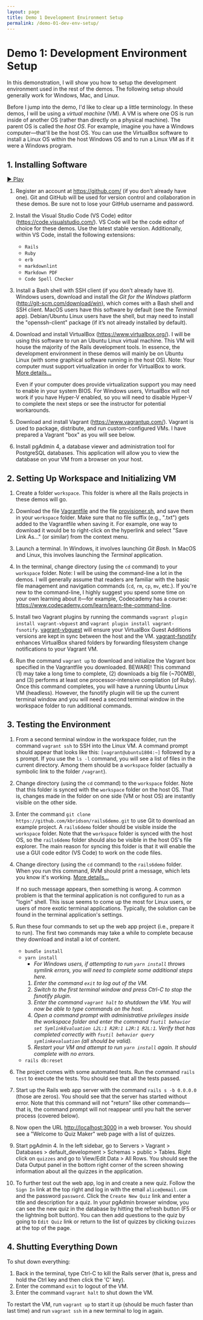 ```yaml
---
layout: page
title: Demo 1 Development Environment Setup
permalink: /demo-01-dev-env-setup/
---
```


# Demo 1: Development Environment Setup

In this demonstration, I will show you how to setup the development environment used in the rest of the demos. The following setup should generally work for Windows, Mac, and Linux.

Before I jump into the demo, I'd like to clear up a little terminology. In these demos, I will be using a _virtual machine_ (VM). A VM is where one OS is run inside of another OS (rather than directly on a physical machine). The parent OS is called the _host OS_. For example, imagine you have a Windows computer—that'll be the host OS. You can use the VirtualBox software to install a Linux OS within the host Windows OS and to run a Linux VM as if it were a Windows program.

## 1. Installing Software

<p><a class="btn btn-primary" href="#">▶️ Play</a></p>

1. Register an account at <https://github.com/> (if you don't already have one). Git and GitHub will be used for version control and collaboration in these demos. Be sure not to lose your GitHub username and password.

1. Install the Visual Studio Code (VS Code) editor (<https://code.visualstudio.com/>). VS Code will be the code editor of choice for these demos. Use the latest stable version. Additionally, within VS Code, install the following extensions:
    - `Rails`
    - `Ruby`
    - `erb`
    - `markdownlint`
    - `Markdown PDF`
    - `Code Spell Checker`

1. Install a Bash shell with SSH client (if you don't already have it). Windows users, download and install the _Git for the Windows_ platform (<http://git-scm.com/download/win>), which comes with a Bash shell and SSH client. MacOS users have this software by default (see the _Terminal_ app). Debian/Ubuntu Linux users have the shell, but may need to install the "openssh-client" package (if it’s not already installed by default).

1. Download and install VirtualBox (<https://www.virtualbox.org/>). I will be using this software to run an Ubuntu Linux virtual machine. This VM will house the majority of the Rails development tools. In essence, the development environment in these demos will mainly be on Ubuntu Linux (with some graphical software running in the host OS). Note: Your computer must support virtualization in order for VirtualBox to work.
    <span><a class="text-muted" data-toggle="collapse" href="#moreDetails" role="button" aria-expanded="false" aria-controls="moreDetails">More details...</a></span>

    <div class="collapse" id="moreDetails">
        <p class="text-muted mr-3 ml-3">
            Even if your computer does provide virtualization support you may need to enable in your system BIOS. For Windows users, VirtualBox will not work if you have Hyper-V enabled, so you will need to disable Hyper-V to complete the next steps or see the instructor for potential workarounds.
        </p>
    </div>

1. Download and install Vagrant (<https://www.vagrantup.com/>). Vagrant is used to package, distribute, and run custom-configured VMs. I have prepared a Vagrant "box" as you will see below.

1. Install pgAdmin 4, a database viewer and administration tool for PostgreSQL databases. This application will allow you to view the database on your VM from a browser on your host.

## 2. Setting Up Workspace and Initializing VM

1. Create a folder `workspace`. This folder is where all the Rails projects in these demos will go.

1. Download the file [Vagrantfile](/resources/Vagrantfile) and the file [provisioner.sh](/resources/provisioner.sh), and save them in your `workspace` folder. Make sure that no file suffix (e.g., ".txt") gets added to the Vagrantfile when saving it. For example, one way to download it would be to right-click on the hyperlink and select "Save Link As..." (or similar) from the context menu.

1. Launch a terminal. In Windows, it involves launching _Git Bash_. In MacOS and Linux, this involves launching the _Terminal_ application.

1. In the terminal, change directory (using the `cd` command) to your `workspace` folder. Note: I will be using the command-line a lot in the demos. I will generally assume that readers are familiar with the basic file management and navigation commands (`cd`, `rm`, `cp`, `mv`, etc.). If you're new to the command-line, I highly suggest you spend some time on your own learning about it—for example, Codecademy has a course: <https://www.codecademy.com/learn/learn-the-command-line>.

1. Install two Vagrant plugins by running the commands `vagrant plugin install vagrant-vbguest` and `vagrant plugin install vagrant-fsnotify`. [vagrant-vbguest](https://github.com/dotless-de/vagrant-vbguest) will ensure your VirtualBox Guest Additions versions are kept in sync between the host and the VM. [vagrant-fsnotify](https://github.com/adrienkohlbecker/vagrant-fsnotify) enhances VirtualBox shared folders by forwarding filesystem change notifications to your Vagrant VM.

1. Run the command `vagrant up` to download and initialize the Vagrant box specified in the Vagrantfile you downloaded. BEWARE! This command (1) may take a long time to complete, (2) downloads a big file (~700MB), and (3) performs at least one processor-intensive compilation (of Ruby). Once this command completes, you will have a running Ubuntu Linux VM (headless). However, the fsnotify plugin will tie up the current terminal window and you will need a second terminal window in the workspace folder to run additional commands.

## 3. Testing the Environment

1. From a second terminal window in the workspace folder, run the command `vagrant ssh` to SSH into the Linux VM. A command prompt should appear that looks like this: `[vagrant@ubuntu1804:~]` followed by a `$` prompt. If you use the `ls -l` command, you will see a list of files in the current directory. Among them should be a `workspace` folder (actually a symbolic link to the folder `/vagrant`).

1. Change directory (using the `cd` command) to the `workspace` folder. Note that this folder is synced with the `workspace` folder on the host OS. That is, changes made in the folder on one side (VM or host OS) are instantly visible on the other side.

1. Enter the command `git clone https://github.com/kbridson/rails6demo.git` to use Git to download an example project. A `rails6demo` folder should be visible inside the `workspace` folder. Note that the `workspace` folder is synced with the host OS, so the `rails6demo` folder should also be visible in the host OS's file explorer. The main reason for syncing this folder is that it will enable the use a GUI code editor (VS Code) to work on the code files.

1. Change directory (using the `cd` command) to the `rails6demo` folder. When you run this command, RVM should print a message, which lets you know it's working.
    <span><a class="text-muted" data-toggle="collapse" href="#moreDetails" role="button" aria-expanded="false" aria-controls="moreDetails">More details...</a></span>

    <div class="collapse" id="moreDetails">
        <p class="text-muted mr-3 ml-3">
            If no such message appears, then something is wrong. A common problem is that the terminal application is not configured to run as a "login" shell. This issue seems to come up the most for Linux users, or users of more exotic terminal applications. Typically, the solution can be found in the terminal application's settings.
        </p>
    </div>

1. Run these four commands to set up the web app project (i.e., prepare it to run). The first two commands may take a while to complete because they download and install a lot of content.
    - `bundle install`
    - `yarn install`
      - _For Windows users, if attempting to run `yarn install` throws symlink errors, you will need to complete some additional steps here._
      1. _Enter the command `exit` to log out of the VM._
      1. _Switch to the first terminal window and press Ctrl-C to stop the fsnotify plugin._
      1. _Enter the command `vagrant halt` to shutdown the VM. You will now be able to type commands on the host._
      1. _Open a command prompt with administrative privileges inside the workspace folder and enter the command `fsutil behavior set SymlinkEvaluation L2L:1 R2R:1 L2R:1 R2L:1`. Verify that has completed correctly with `fsutil behavior query symlinkevaluation` (all should be valid)._
      1. _Restart your VM and attempt to run `yarn install` again. It should complete with no errors._
    - `rails db:reset`

1. The project comes with some automated tests. Run the command `rails test` to execute the tests. You should see that all the tests passed.

1. Start up the Rails web app server with the command `rails s -b 0.0.0.0` (those are zeros). You should see that the server has started without error. Note that this command will not "return" like other commands—that is, the command prompt will not reappear until you halt the server process (covered below).

1. Now open the URL <http://localhost:3000> in a web browser.  You should see a "Welcome to Quiz Maker" web page with a list of quizzes.

1. Start pgAdmin 4. In the left sidebar, go to Servers > Vagrant > Databases > default_development > Schemas > public > Tables. Right click on `quizzes` and go to View/Edit Data > All Rows. You should see the Data Output panel in the bottom right corner of the screen showing information about all the quizzes in the application.

1. To further test out the web app, log in and create a new quiz. Follow the `Sign In` link at the top right and log in with the email `alice@email.com` and the password `password`. Click the `Create New Quiz` link and enter a title and description for a quiz. In your pgAdmin browser window, you can see the new quiz in the database by hitting the refresh button (F5 or the lightning bolt button). You can then add questions to the quiz by going to `Edit Quiz` link or return to the list of quizzes by clicking `Quizzes` at the top of the page.

## 4. Shutting Everything Down

To shut down everything:

1. Back in the terminal, type Ctrl-C to kill the Rails server (that is, press and hold the Ctrl key and then click the 'C' key).
1. Enter the command `exit` to logout of the VM.
1. Enter the command `vagrant halt` to shut down the VM.

To restart the VM, run `vagrant up` to start it up (should be much faster than last time) and run `vagrant ssh` in a new terminal to log in again.

